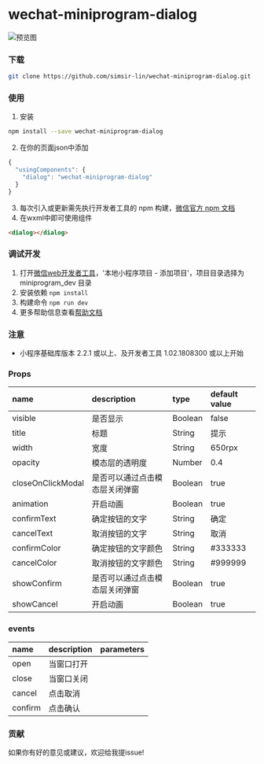 # wechat-miniprogram-dialog

![预览图](https://raw.githubusercontent.com/simsir-lin/wechat-miniprogram-dialog/master/screenshot.jpg "预览图")

### 下载
``` bash
git clone https://github.com/simsir-lin/wechat-miniprogram-dialog.git
```

### 使用
1. 安装
```bash
npm install --save wechat-miniprogram-dialog
```
2. 在你的页面json中添加
``` javascript
{
  "usingComponents": {
    "dialog": "wechat-miniprogram-dialog"
  }
}
```
3. 每次引入或更新需先执行开发者工具的 npm 构建，[微信官方 npm 文档](https://developers.weixin.qq.com/miniprogram/dev/devtools/npm.html)
4. 在wxml中即可使用组件
``` html
<dialog></dialog>
```

### 调试开发
1. 打开[微信web开发者工具](https://mp.weixin.qq.com/debug/wxadoc/dev/devtools/download.html)，'本地小程序项目 - 添加项目'，项目目录选择为 miniprogram_dev 目录
2. 安装依赖 `npm install`
3. 构建命令 `npm run dev`
4. 更多帮助信息查看[帮助文档](https://github.com/wechat-miniprogram/miniprogram-custom-component)

### 注意
* 小程序基础库版本 2.2.1 或以上、及开发者工具 1.02.1808300 或以上开始

### Props

| name     | description              | type     | default value |
| :---------------- | :----------------------- | :------  | :------------ |
| visible            |  是否显示                | Boolean    | false        |
| title             | 标题                 | String    | 提示          |
| width             | 宽度                 | String    | 650rpx          |
| opacity             | 模态层的透明度                 | Number    | 0.4       |
| closeOnClickModal    | 是否可以通过点击模态层关闭弹窗     | Boolean    | true       |
| animation    | 开启动画     | Boolean    | true       |
| confirmText             | 确定按钮的文字                | String    | 确定          |
| cancelText             | 取消按钮的文字                 | String    | 取消          |
| confirmColor             | 确定按钮的文字颜色               | String    | #333333          |
| cancelColor            | 取消按钮的文字颜色                 | String    | #999999          |
| showConfirm    | 是否可以通过点击模态层关闭弹窗     | Boolean    | true       |
| showCancel    | 开启动画     | Boolean    | true       |

### events

| name     | description              | parameters     |
| :---------------- | :----------------------- | :------  |
| open            | 当窗口打开                 |     |
| close            | 当窗口关闭                 |     |
| cancel            | 点击取消                 |     |
| confirm            | 点击确认                 |     |

### 贡献
如果你有好的意见或建议，欢迎给我提issue!

